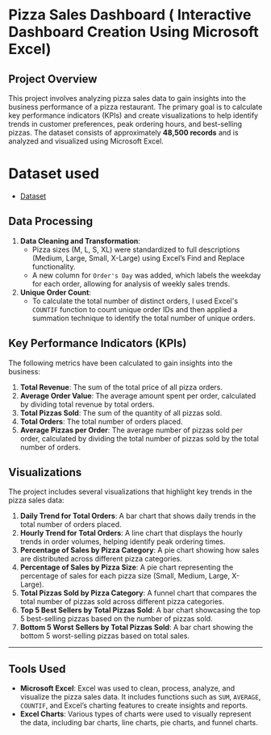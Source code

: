 # Pizza Sales Dashboard ( Interactive Dashboard Creation Using Microsoft Excel)

## Project Overview

This project involves analyzing pizza sales data to gain insights into the business performance of a pizza restaurant. The primary goal is to calculate key performance indicators (KPIs) and create visualizations to help identify trends in customer preferences, peak ordering hours, and best-selling pizzas. The dataset consists of approximately **48,500 records** and is analyzed and visualized using Microsoft Excel.
# Dataset used
- <a href = "https://github.com/Sahil302002/Pizza_Sales_Analysis/blob/main/pizza_sales%20excel%20file.xlsx" > Dataset</a>


## Data Processing

1. **Data Cleaning and Transformation**:
    - Pizza sizes (M, L, S, XL) were standardized to full descriptions (Medium, Large, Small, X-Large) using Excel’s Find and Replace functionality.
    - A new column for `Order's Day` was added, which labels the weekday for each order, allowing for analysis of weekly sales trends.
2. **Unique Order Count**:
    - To calculate the total number of distinct orders, I used Excel's `COUNTIF` function to count unique order IDs and then applied a summation technique to identify the total number of unique orders.


## Key Performance Indicators (KPIs)

The following metrics have been calculated to gain insights into the business:

1. **Total Revenue**: The sum of the total price of all pizza orders.
2. **Average Order Value**: The average amount spent per order, calculated by dividing total revenue by total orders.
3. **Total Pizzas Sold**: The sum of the quantity of all pizzas sold.
4. **Total Orders**: The total number of orders placed.
5. **Average Pizzas per Order**: The average number of pizzas sold per order, calculated by dividing the total number of pizzas sold by the total number of orders.


## Visualizations

The project includes several visualizations that highlight key trends in the pizza sales data:

1. **Daily Trend for Total Orders**: A bar chart that shows daily trends in the total number of orders placed.
2. **Hourly Trend for Total Orders**: A line chart that displays the hourly trends in order volumes, helping identify peak ordering times.
3. **Percentage of Sales by Pizza Category**: A pie chart showing how sales are distributed across different pizza categories.
4. **Percentage of Sales by Pizza Size**: A pie chart representing the percentage of sales for each pizza size (Small, Medium, Large, X-Large).
5. **Total Pizzas Sold by Pizza Category**: A funnel chart that compares the total number of pizzas sold across different pizza categories.
6. **Top 5 Best Sellers by Total Pizzas Sold**: A bar chart showcasing the top 5 best-selling pizzas based on the number of pizzas sold.
7. **Bottom 5 Worst Sellers by Total Pizzas Sold**: A bar chart showing the bottom 5 worst-selling pizzas based on total sales.

---

## Tools Used

- **Microsoft Excel**: Excel was used to clean, process, analyze, and visualize the pizza sales data. It includes functions such as `SUM`, `AVERAGE`, `COUNTIF`, and Excel’s charting features to create insights and reports.
- **Excel Charts**: Various types of charts were used to visually represent the data, including bar charts, line charts, pie charts, and funnel charts.
